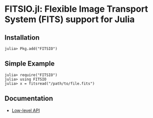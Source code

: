 FITSIO.jl: Flexible Image Transport System (FITS) support for Julia
===================================================================

Installation
------------

```jlcon
julia> Pkg.add("FITSIO")
```

Simple Example
--------------

```jlcon
julia> require("FITSIO")
julia> using FITSIO
julia> x = fitsread("/path/to/file.fits")
```

Documentation
-------------

* [Low-level API](https://julia-fitsio.readthedocs.org/)

